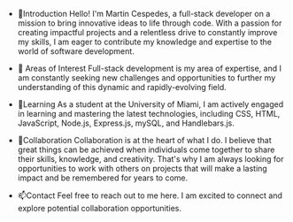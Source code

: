 - 👋Introduction
Hello! I'm Martin Cespedes, a full-stack developer on a mission to bring innovative ideas to life through code. With a passion for creating impactful projects and a relentless drive to constantly improve my skills, I am eager to contribute my knowledge and expertise to the world of software development.

- 👀 Areas of Interest
Full-stack development is my area of expertise, and I am constantly seeking new challenges and opportunities to further my understanding of this dynamic and rapidly-evolving field.

- 🌱Learning
As a student at the University of Miami, I am actively engaged in learning and mastering the latest technologies, including CSS, HTML, JavaScript, Node.js, Express.js, mySQL, and Handlebars.js.

- 💞️Collaboration
Collaboration is at the heart of what I do. I believe that great things can be achieved when individuals come together to share their skills, knowledge, and creativity. That's why I am always looking for opportunities to work with others on projects that will make a lasting impact and be remembered for years to come.

- 📫Contact
Feel free to reach out to me here. I am excited to connect and explore potential collaboration opportunities.

<!---
MartinCespedes/MartinCespedes is a ✨ special ✨ repository because its `README.md` (this file) appears on your GitHub profile.
You can click the Preview link to take a look at your changes.
--->

